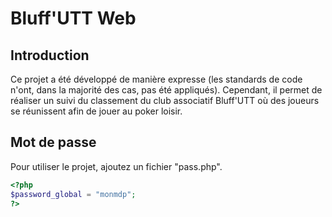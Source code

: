 # Bluff'UTT Web
## Introduction

Ce projet a été développé de manière expresse (les standards de code n'ont, dans la majorité des cas, pas été appliqués). Cependant, il permet de réaliser un suivi du classement du club associatif Bluff'UTT où des joueurs se réunissent afin de jouer au poker loisir.

## Mot de passe

Pour utiliser le projet, ajoutez un fichier "pass.php".

```php
<?php
$password_global = "monmdp";
?>
```